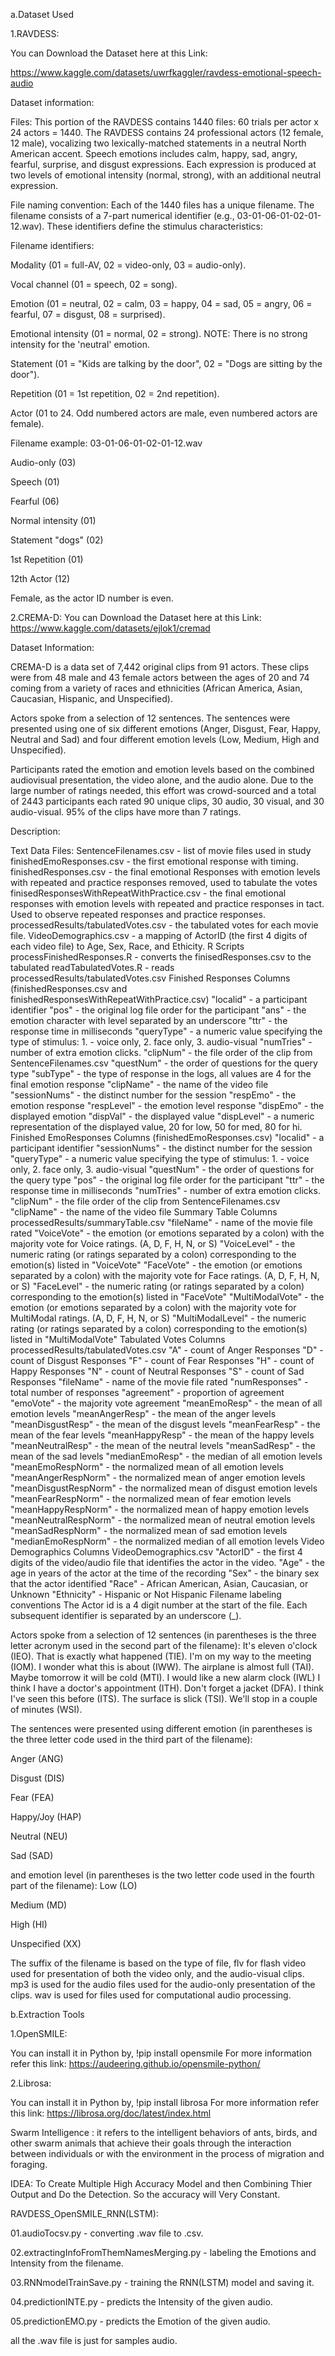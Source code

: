 a.Dataset Used

1.RAVDESS:

You can Download the Dataset here at this Link:

https://www.kaggle.com/datasets/uwrfkaggler/ravdess-emotional-speech-audio

Dataset information:

Files:
This portion of the RAVDESS contains 1440 files: 60 trials per actor x 24 actors = 1440. The RAVDESS contains 24 professional actors (12 female, 12 male), vocalizing two lexically-matched statements in a neutral North American accent. Speech emotions includes calm, happy, sad, angry, fearful, surprise, and disgust expressions. Each expression is produced at two levels of emotional intensity (normal, strong), with an additional neutral expression.

File naming convention:
Each of the 1440 files has a unique filename. The filename consists of a 7-part numerical identifier (e.g., 03-01-06-01-02-01-12.wav). These identifiers define the stimulus characteristics:

Filename identifiers:

Modality (01 = full-AV, 02 = video-only, 03 = audio-only).

Vocal channel (01 = speech, 02 = song).

Emotion (01 = neutral, 02 = calm, 03 = happy, 04 = sad, 05 = angry, 06 = fearful, 07 = disgust, 08 = surprised).

Emotional intensity (01 = normal, 02 = strong). NOTE: There is no strong intensity for the 'neutral' emotion.

Statement (01 = "Kids are talking by the door", 02 = "Dogs are sitting by the door").

Repetition (01 = 1st repetition, 02 = 2nd repetition).

Actor (01 to 24. Odd numbered actors are male, even numbered actors are female).

Filename example: 03-01-06-01-02-01-12.wav

Audio-only (03)

Speech (01)

Fearful (06)

Normal intensity (01)

Statement "dogs" (02)

1st Repetition (01)

12th Actor (12)

Female, as the actor ID number is even.


2.CREMA-D:
You can Download the Dataset here at this Link:
https://www.kaggle.com/datasets/ejlok1/cremad

Dataset Information:

CREMA-D is a data set of 7,442 original clips from 91 actors. These clips were from 48 male and 43 female actors between the ages of 20 and 74 coming from a variety of races and ethnicities (African America, Asian, Caucasian, Hispanic, and Unspecified).

Actors spoke from a selection of 12 sentences. The sentences were presented using one of six different emotions (Anger, Disgust, Fear, Happy, Neutral and Sad) and four different emotion levels (Low, Medium, High and Unspecified).

Participants rated the emotion and emotion levels based on the combined audiovisual presentation, the video alone, and the audio alone. Due to the large number of ratings needed, this effort was crowd-sourced and a total of 2443 participants each rated 90 unique clips, 30 audio, 30 visual, and 30 audio-visual. 95% of the clips have more than 7 ratings.

Description:

Text Data Files:
SentenceFilenames.csv - list of movie files used in study
finishedEmoResponses.csv - the first emotional response with timing.
finishedResponses.csv - the final emotional Responses with emotion levels with repeated and practice responses removed, used to tabulate the votes
finisedResponsesWithRepeatWithPractice.csv - the final emotional responses with emotion levels with repeated and practice responses in tact. Used to observe repeated responses and practice responses.
processedResults/tabulatedVotes.csv - the tabulated votes for each movie file.
VideoDemographics.csv - a mapping of ActorID (the first 4 digits of each video file) to Age, Sex, Race, and Ethicity.
R Scripts
processFinishedResponses.R - converts the finisedResponses.csv to the tabulated
readTabulatedVotes.R - reads processedResults/tabulatedVotes.csv
Finished Responses Columns
(finishedResponses.csv and
finishedResponsesWithRepeatWithPractice.csv)
"localid" - a participant identifier
"pos" - the original log file order for the participant
"ans" - the emotion character with level separated by an underscore
"ttr" - the response time in milliseconds
"queryType" - a numeric value specifying the type of stimulus: 1. - voice only, 2. face only, 3. audio-visual
"numTries" - number of extra emotion clicks.
"clipNum" - the file order of the clip from SentenceFilenames.csv
"questNum" - the order of questions for the query type
"subType" - the type of response in the logs, all values are 4 for the final emotion response
"clipName" - the name of the video file
"sessionNums" - the distinct number for the session
"respEmo" - the emotion response
"respLevel" - the emotion level response
"dispEmo" - the displayed emotion
"dispVal" - the displayed value
"dispLevel" - a numeric representation of the displayed value, 20 for low, 50 for med, 80 for hi.
Finished EmoResponses Columns
(finishedEmoResponses.csv)
"localid" - a participant identifier
"sessionNums" - the distinct number for the session
"queryType" - a numeric value specifying the type of stimulus: 1. - voice only, 2. face only, 3. audio-visual
"questNum" - the order of questions for the query type
"pos" - the original log file order for the participant
"ttr" - the response time in milliseconds
"numTries" - number of extra emotion clicks.
"clipNum" - the file order of the clip from SentenceFilenames.csv
"clipName" - the name of the video file
Summary Table Columns
processedResults/summaryTable.csv
"fileName" - name of the movie file rated
"VoiceVote" - the emotion (or emotions separated by a colon) with the majority vote for Voice ratings. (A, D, F, H, N, or S)
"VoiceLevel" - the numeric rating (or ratings separated by a colon) corresponding to the emotion(s) listed in "VoiceVote"
"FaceVote" - the emotion (or emotions separated by a colon) with the majority vote for Face ratings. (A, D, F, H, N, or S)
"FaceLevel" - the numeric rating (or ratings separated by a colon) corresponding to the emotion(s) listed in "FaceVote"
"MultiModalVote" - the emotion (or emotions separated by a colon) with the majority vote for MultiModal ratings. (A, D, F, H, N, or S)
"MultiModalLevel" - the numeric rating (or ratings separated by a colon) corresponding to the emotion(s) listed in "MultiModalVote"
Tabulated Votes Columns
processedResults/tabulatedVotes.csv
"A" - count of Anger Responses
"D" - count of Disgust Responses
"F" - count of Fear Responses
"H" - count of Happy Responses
"N" - count of Neutral Responses
"S" - count of Sad Responses
"fileName" - name of the movie file rated
"numResponses" - total number of responses
"agreement" - proportion of agreement
"emoVote" - the majority vote agreement
"meanEmoResp" - the mean of all emotion levels
"meanAngerResp" - the mean of the anger levels
"meanDisgustResp" - the mean of the disgust levels
"meanFearResp" - the mean of the fear levels
"meanHappyResp" - the mean of the happy levels
"meanNeutralResp" - the mean of the neutral levels
"meanSadResp" - the mean of the sad levels
"medianEmoResp" - the median of all emotion levels
"meanEmoRespNorm" - the normalized mean of all emotion levels
"meanAngerRespNorm" - the normalized mean of anger emotion levels
"meanDisgustRespNorm" - the normalized mean of disgust emotion levels
"meanFearRespNorm" - the normalized mean of fear emotion levels
"meanHappyRespNorm" - the normalized mean of happy emotion levels
"meanNeutralRespNorm" - the normalized mean of neutral emotion levels
"meanSadRespNorm" - the normalized mean of sad emotion levels
"medianEmoRespNorm" - the normalized median of all emotion levels
Video Demographics Columns
VideoDemographics.csv
"ActorID" - the first 4 digits of the video/audio file that identifies the actor in the video.
"Age" - the age in years of the actor at the time of the recording
"Sex" - the binary sex that the actor identified
"Race" - African American, Asian, Caucasian, or Unknown
"Ethnicity" - Hispanic or Not Hispanic
Filename labeling conventions
The Actor id is a 4 digit number at the start of the file. Each subsequent identifier is separated by an underscore (_).

Actors spoke from a selection of 12 sentences (in parentheses is the three letter acronym used in the second part of the filename):
It's eleven o'clock (IEO).
That is exactly what happened (TIE).
I'm on my way to the meeting (IOM).
I wonder what this is about (IWW).
The airplane is almost full (TAI).
Maybe tomorrow it will be cold (MTI).
I would like a new alarm clock (IWL)
I think I have a doctor's appointment (ITH).
Don't forget a jacket (DFA).
I think I've seen this before (ITS).
The surface is slick (TSI).
We'll stop in a couple of minutes (WSI).

The sentences were presented using different emotion (in parentheses is the three letter code used in the third part of the filename):

Anger (ANG)

Disgust (DIS)

Fear (FEA)

Happy/Joy (HAP)

Neutral (NEU)

Sad (SAD)

and emotion level (in parentheses is the two letter code used in the fourth part of the filename):
Low (LO)

Medium (MD)

High (HI)

Unspecified (XX)

The suffix of the filename is based on the type of file, flv for flash video used for presentation of both the video only, and the audio-visual clips. mp3 is used for the audio files used for the audio-only presentation of the clips. wav is used for files used for computational audio processing.

b.Extraction Tools

1.OpenSMILE:

You can install it in Python by,
!pip install opensmile
For more information refer this link:
https://audeering.github.io/opensmile-python/

2.Librosa:

You can install it in Python by,
!pip install librosa
For more information refer this link:
https://librosa.org/doc/latest/index.html

Swarm Intelligence : it refers to the intelligent behaviors of ants, birds, and other swarm animals that achieve their goals through the interaction between individuals or with the environment in the process of migration and foraging.

IDEA: To Create Multiple High Accuracy Model and then Combining Thier Output and Do the Detection. So the accuracy will Very Constant.


RAVDESS_OpenSMILE_RNN(LSTM):

01.audioTocsv.py - converting .wav file to .csv.

02.extractingInfoFromThemNamesMerging.py - labeling the Emotions and Intensity from the filename.

03.RNNmodelTrainSave.py - training the RNN(LSTM) model and saving it.

04.predictionINTE.py - predicts the Intensity of the given audio.

05.predictionEMO.py - predicts the Emotion of the given audio.

all the .wav file is just for samples audio.








